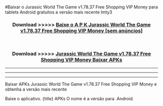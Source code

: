 #Baixar o Jurassic World The Game v1.78.37 Free Shopping VIP Money   para tablets Android gratuitos a versão mais recente lmty3


<div align="center">
<h3>Download >>>>> <a href="https://pt-web.web.app/?pt= Jurassic World The Game v1.78.37 Free Shopping VIP Money ">Baixe o A P K Jurassic World The Game v1.78.37 Free Shopping VIP Money  [sem anúncios]</a></h3><br>

<h3>Download >>>>> <a href="https://pt-web.web.app/?pt= Jurassic World The Game v1.78.37 Free Shopping VIP Money ">Jurassic World The Game v1.78.37 Free Shopping VIP Money  Baixar APKs</a></h3>
</div>

----------------------------------------------------------

----------------------------------------------------------

----------------------------------------------------------

Baixar APKs Jurassic World The Game v1.78.37 Free Shopping VIP Money  e obtenha a versão mais recente

Baixe o aplicativo. {title} APKs O nome é a versão para .Android.


